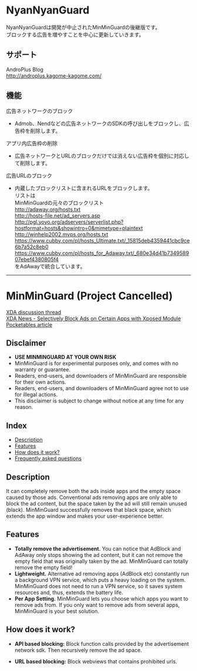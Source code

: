 ﻿NyanNyanGuard
===========
NyanNyanGuardは開発が中止されたMinMinGuardの後継版です。  
ブロックする広告を増やすことを中心に更新していきます。

サポート
----------
AndroPlus Blog  
http://androplus.kagome-kagome.com/
  
機能
----------
広告ネットワークのブロック
- Admob、Nendなどの広告ネットワークのSDKの呼び出しをブロックし、広告枠を削除します。

アプリ内広告枠の削除
- 広告ネットワークとURLのブロックだけでは消えない広告枠を個別に対応して削除します。

広告URLのブロック
- 内蔵したブロックリストに含まれるURLをブロックします。  
  リストは  
  MinMinGuardの元々のブロックリスト  
  http://adaway.org/hosts.txt  
  http://hosts-file.net/ad_servers.asp  
  http://pgl.yoyo.org/adservers/serverlist.php?hostformat=hosts&showintro=0&mimetype=plaintext  
  http://winhelp2002.mvps.org/hosts.txt  
  https://www.cubby.com/pl/hosts_Ultimate.txt/_15815deb4359441cbc9ce6b7a52c8eb0  
  https://www.cubby.com/pl/hosts_for_Adaway.txt/_680e34d41b734958907ebef4380805f4  
  をAdAwayで統合しています。


------------------------------------------------------------

MinMinGuard  (Project Cancelled)
===========
 [XDA discussion thread](http://forum.xda-developers.com/showthread.php?p=49112940#post49112940)  
 [XDA News - Selectively Block Ads on Certain Apps with Xposed Module](http://www.xda-developers.com/android/selectively-block-ads-on-certain-apps-with-xposed-module/)   
 [Pocketables article](http://www.pocketables.com/2014/01/minminguard-xposed-framework-module-patches-ad-holes.html)

Disclaimer
----------

* **USE MINMINGUARD AT YOUR OWN RISK**
* MinMinGuard is for experimental purposes only, and comes with no warranty or guarantee.
* Readers, end-users, and downloaders of MinMinGuard are responsible for their own actions.
* Readers, end-users, and downloaders of MinMinGuard agree not to use for illegal actions.
* This disclaimer is subject to change without notice at any time for any reason.


Index
-----

* [Description](https://github.com/chiehmin/MinMinGuard/#description)
* [Features](https://github.com/chiehmin/MinMinGuard/#features)
* [How does it work?](https://github.com/chiehmin/MinMinGuard/#how-does-it-work)
* [Frequently asked questions](https://github.com/chiehmin/MinMinGuard/#frequently-asked-questions)

Description
-----------

It can completely remove both the ads inside apps and the empty space caused by those ads. Conventional ads removing apps are only able to block the ad content, but the space taken by the ad will still remain unused (black). MinMinGuard successfully removes that black space, which extends the app window and makes your user-experience better.

Features
--------

* **Totally remove the advertisement.** You can notice that AdBlock and AdAway only stops showing the ad content, but it can not remove the empty field that was originally taken by the ad. MinMinGuard can totally remove the empty field!
* **Lightweight.** Alternative ad removing apps (AdBlock etc) constantly run a background VPN service, which puts a heavy loading on the system. MinMinGuard does not need to run a VPN service, so it saves system resources and, thus, extends the battery life.
* **Per App Setting.** MinMinGuard lets you choose which apps you want to remove ads from. If you only want to remove ads from several apps, MinMinGuard is your best solution.

How does it work?
-----------------

* **API based blocking:** Block function calls provided by the advertisement network sdk. Then recursively remove the ad space.

* **URL based blocking:** Block webviews that contains prohibited urls. 


